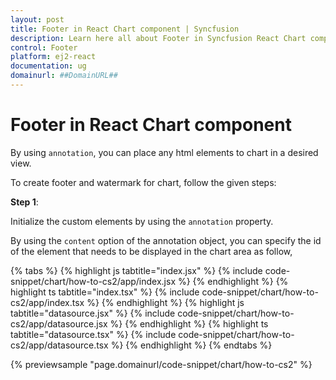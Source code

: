 ```yaml
---
layout: post
title: Footer in React Chart component | Syncfusion
description: Learn here all about Footer in Syncfusion React Chart component of Syncfusion Essential JS 2 and more.
control: Footer 
platform: ej2-react
documentation: ug
domainurl: ##DomainURL##
---
```


# Footer in React Chart component

By using `annotation`, you can place any html elements to chart in a desired view.

To create footer and watermark for chart, follow the given steps:

**Step 1**:

Initialize the custom elements by using the `annotation` property.

By using the `content` option of the annotation object, you can specify the id of the element that needs to be displayed in the chart area as follow,

{% tabs %}
{% highlight js tabtitle="index.jsx" %}
{% include code-snippet/chart/how-to-cs2/app/index.jsx %}
{% endhighlight %}
{% highlight ts tabtitle="index.tsx" %}
{% include code-snippet/chart/how-to-cs2/app/index.tsx %}
{% endhighlight %}
{% highlight js tabtitle="datasource.jsx" %}
{% include code-snippet/chart/how-to-cs2/app/datasource.jsx %}
{% endhighlight %}
{% highlight ts tabtitle="datasource.tsx" %}
{% include code-snippet/chart/how-to-cs2/app/datasource.tsx %}
{% endhighlight %}
{% endtabs %}

{% previewsample "page.domainurl/code-snippet/chart/how-to-cs2" %}